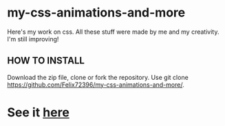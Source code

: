 # my-css-animations-and-more

Here's my work on css. All these stuff were made by me and my creativity. I'm still improving!

## HOW TO INSTALL
Download the zip file, clone or fork the repository. Use git clone https://github.com/Felix72396/my-css-animations-and-more/.

# See it [here](https://felix72396.github.io/my-css-animations-and-more/)
